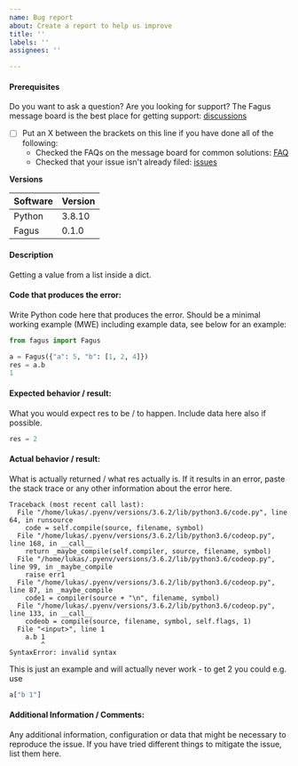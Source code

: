 ```yaml
---
name: Bug report
about: Create a report to help us improve
title: ''
labels: ''
assignees: ''

---
```


#### Prerequisites
Do you want to ask a question? Are you looking for support? The Fagus message board is the best place for getting support: [discussions](https://github.com/envigreen/Fagus/discussions)

* [ ] Put an X between the brackets on this line if you have done all of the following:
    * Checked the FAQs on the message board for common solutions: [FAQ](https://github.com/envigreen/Fagus/discussions/categories/q-a)
    * Checked that your issue isn't already filed: [issues](https://github.com/envigreen/Fagus/issues)

**Versions**
<!-- What version of Fagus are you using? What version of python are you using? -->
| Software | Version |
|----------|---------|
| Python   | 3.8.10  |
| Fagus    | 0.1.0   |

#### Description
<!-- Description of the issue-->

Getting a value from a list inside a dict.

#### Code that produces the error:
Write Python code here that produces the error. Should be a minimal working example (MWE) including example data, see below for an example:

```python
from fagus import Fagus

a = Fagus({"a": 5, "b": [1, 2, 4]})
res = a.b
1
```

#### Expected behavior / result:
What you would expect res to be / to happen. Include data here also if possible.

```python
res = 2
```

#### Actual behavior / result:
What is actually returned / what res actually is. If it results in an error, paste the stack trace or any other information about the error here.

```
Traceback (most recent call last):
  File "/home/lukas/.pyenv/versions/3.6.2/lib/python3.6/code.py", line 64, in runsource
    code = self.compile(source, filename, symbol)
  File "/home/lukas/.pyenv/versions/3.6.2/lib/python3.6/codeop.py", line 168, in __call__
    return _maybe_compile(self.compiler, source, filename, symbol)
  File "/home/lukas/.pyenv/versions/3.6.2/lib/python3.6/codeop.py", line 99, in _maybe_compile
    raise err1
  File "/home/lukas/.pyenv/versions/3.6.2/lib/python3.6/codeop.py", line 87, in _maybe_compile
    code1 = compiler(source + "\n", filename, symbol)
  File "/home/lukas/.pyenv/versions/3.6.2/lib/python3.6/codeop.py", line 133, in __call__
    codeob = compile(source, filename, symbol, self.flags, 1)
  File "<input>", line 1
    a.b 1
        ^
SyntaxError: invalid syntax
```
This is just an example and will actually never work - to get 2 you could e.g. use
```python
a["b 1"]
```

#### Additional Information / Comments:
Any additional information, configuration or data that might be necessary to reproduce the issue. If you have tried different things to mitigate the issue, list them here.
